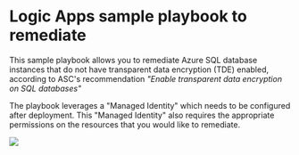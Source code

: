 # Logic Apps sample playbook to remediate
This sample playbook allows you to remediate Azure SQL database instances that do not have transparent data encryption (TDE) enabled,  according to ASC's recommendation *"Enable transparent data encryption on SQL databases"*

The playbook leverages a "Managed Identity" which needs to be configured after deployment. This "Managed Identity" also requires the appropriate permissions on the resources that you would like to remediate.

<a href="https://portal.azure.com/#create/Microsoft.Template/uri/https%3A%2F%2Fraw.githubusercontent.com%2FAzure%2FAzure-Security-Center%2Fmaster%2FSecure%2520Score%2FEnable%2520transparent%2520data%2520encryption%2520on%2520SQL%2520databases%2FLogic%2520App%2Fazuredeploy.json" target="_blank">
    <img src="http://azuredeploy.net/deploybutton.png"/>
</a>

